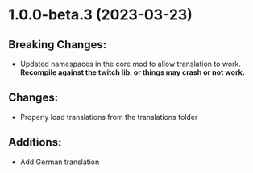 # 1.0.0-beta.3 (2023-03-23)

## Breaking Changes:

- Updated namespaces in the core mod to allow translation to work. **Recompile against the twitch lib, or things may crash or not work.**

## Changes:

- Properly load translations from the translations folder

## Additions:

- Add German translation
